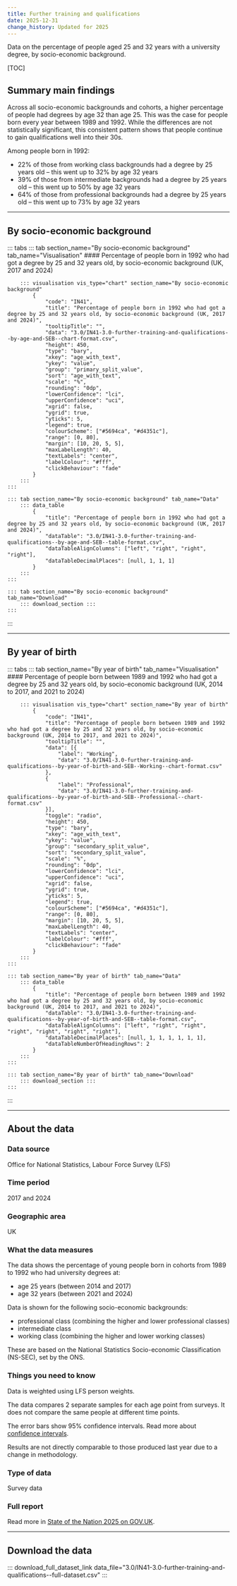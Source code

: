 ```yaml
---
title: Further training and qualifications
date: 2025-12-31
change_history: Updated for 2025
---
```


Data on the percentage of people aged 25 and 32 years with a university degree, by socio-economic background.

[TOC]

## Summary main findings

Across all socio-economic backgrounds and cohorts, a higher percentage of people had degrees by age 32 than age 25. This was the case for people born every year between 1989 and 1992. While the differences are not statistically significant, this consistent pattern shows that people continue to gain qualifications well into their 30s.

Among people born in 1992:

* 22% of those from working class backgrounds had a degree by 25 years old – this went up to 32% by age 32 years
* 39% of those from intermediate backgrounds had a degree by 25 years old – this went up to 50% by age 32 years
* 64% of those from professional backgrounds had a degree by 25 years old – this went up to 73% by age 32 years

---

## By socio-economic background

::: tabs
    ::: tab section_name="By socio-economic background" tab_name="Visualisation"
        #### Percentage of people born in 1992 who had got a degree by 25 and 32 years old, by socio-economic background (UK, 2017 and 2024)

        ::: visualisation vis_type="chart" section_name="By socio-economic background"
            {
                "code": "IN41",
                "title": "Percentage of people born in 1992 who had got a degree by 25 and 32 years old, by socio-economic background (UK, 2017 and 2024)",
                "tooltipTitle": "",
                "data": "3.0/IN41-3.0-further-training-and-qualifications--by-age-and-SEB--chart-format.csv",
                "height": 450,
                "type": "bary",
                "xkey": "age_with_text",
                "ykey": "value",
                "group": "primary_split_value",
                "sort": "age_with_text",
                "scale": "%",
                "rounding": "0dp",
                "lowerConfidence": "lci",
                "upperConfidence": "uci",
                "xgrid": false,
                "ygrid": true,
                "yticks": 5,
                "legend": true,
                "colourScheme": ["#5694ca", "#d4351c"],
                "range": [0, 80],
                "margin": [10, 20, 5, 5],
                "maxLabelLength": 40,
                "textLabels": "center",
                "labelColour": "#fff",
                "clickBehaviour": "fade"
            }
        :::
    :::

    ::: tab section_name="By socio-economic background" tab_name="Data"
        ::: data_table
            {
                "title": "Percentage of people born in 1992 who had got a degree by 25 and 32 years old, by socio-economic background (UK, 2017 and 2024)",
                "dataTable": "3.0/IN41-3.0-further-training-and-qualifications--by-age-and-SEB--table-format.csv",
                "dataTableAlignColumns": ["left", "right", "right", "right"],
                "dataTableDecimalPlaces": [null, 1, 1, 1]
            }
        :::
    :::

    ::: tab section_name="By socio-economic background" tab_name="Download"
        ::: download_section :::
    :::
:::

---

## By year of birth

::: tabs
    ::: tab section_name="By year of birth" tab_name="Visualisation"
        #### Percentage of people born between 1989 and 1992 who had got a degree by 25 and 32 years old, by socio-economic background (UK, 2014 to 2017, and 2021 to 2024)

        ::: visualisation vis_type="chart" section_name="By year of birth"
            {
                "code": "IN41",
                "title": "Percentage of people born between 1989 and 1992 who had got a degree by 25 and 32 years old, by socio-economic background (UK, 2014 to 2017, and 2021 to 2024)",
                "tooltipTitle": "",
                "data": [{
                    "label": "Working",
                    "data": "3.0/IN41-3.0-further-training-and-qualifications--by-year-of-birth-and-SEB--Working--chart-format.csv"
                },
                {
                    "label": "Professional",
                    "data": "3.0/IN41-3.0-further-training-and-qualifications--by-year-of-birth-and-SEB--Professional--chart-format.csv"
                }],
                "toggle": "radio",
                "height": 450,
                "type": "bary",
                "xkey": "age_with_text",
                "ykey": "value",
                "group": "secondary_split_value",
                "sort": "secondary_split_value",
                "scale": "%",
                "rounding": "0dp",
                "lowerConfidence": "lci",
                "upperConfidence": "uci",
                "xgrid": false,
                "ygrid": true,
                "yticks": 5,
                "legend": true,
                "colourScheme": ["#5694ca", "#d4351c"],
                "range": [0, 80],
                "margin": [10, 20, 5, 5],
                "maxLabelLength": 40,
                "textLabels": "center",
                "labelColour": "#fff",
                "clickBehaviour": "fade"
            }
        :::
    :::

    ::: tab section_name="By year of birth" tab_name="Data"
        ::: data_table
            {
                "title": "Percentage of people born between 1989 and 1992 who had got a degree by 25 and 32 years old, by socio-economic background (UK, 2014 to 2017, and 2021 to 2024)",
                "dataTable": "3.0/IN41-3.0-further-training-and-qualifications--by-year-of-birth-and-SEB--table-format.csv",
                "dataTableAlignColumns": ["left", "right", "right", "right", "right", "right", "right"],
                "dataTableDecimalPlaces": [null, 1, 1, 1, 1, 1, 1],
                "dataTableNumberOfHeadingRows": 2
            }
        :::
    :::

    ::: tab section_name="By year of birth" tab_name="Download"
        ::: download_section :::
    :::
:::

---


## About the data

### Data source
Office for National Statistics, Labour Force Survey (LFS)

### Time period
2017 and 2024

### Geographic area
UK

### What the data measures
The data shows the percentage of young people born in cohorts from 1989 to 1992 who had university degrees at:

* age 25 years (between 2014 and 2017)
* age 32 years (between 2021 and 2024)

Data is shown for the following socio-economic backgrounds:

* professional class (combining the higher and lower professional classes)
* intermediate class
* working class (combining the higher and lower working classes)

These are based on the National Statistics Socio-economic Classification (NS-SEC), set by the ONS.

### Things you need to know
Data is weighted using LFS person weights.

The data compares 2 separate samples for each age point from surveys. It does not compare the same people at different time points.

The error bars show 95% confidence intervals. Read more about [confidence intervals](/about-our-analysis#confidence-intervals).

Results are not directly comparable to those produced last year due to a change in methodology. 

### Type of data
Survey data

### Full report
Read more in [State of the Nation 2025 on GOV.UK]().

---

## Download the data

::: download_full_dataset_link data_file="3.0/IN41-3.0-further-training-and-qualifications--full-dataset.csv" :::
